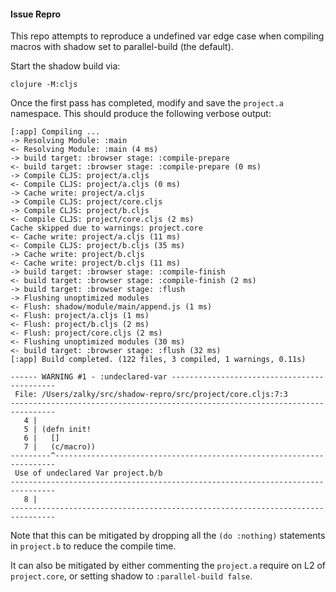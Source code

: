#### Issue Repro

This repo attempts to reproduce a undefined var edge case when
compiling macros with shadow set to parallel-build (the default).

Start the shadow build via:

```
clojure -M:cljs
```

Once the first pass has completed, modify and save the `project.a`
namespace. This should produce the following verbose output:

```
[:app] Compiling ...
-> Resolving Module: :main
<- Resolving Module: :main (4 ms)
-> build target: :browser stage: :compile-prepare
<- build target: :browser stage: :compile-prepare (0 ms)
-> Compile CLJS: project/a.cljs
<- Compile CLJS: project/a.cljs (0 ms)
-> Cache write: project/a.cljs
-> Compile CLJS: project/core.cljs
-> Compile CLJS: project/b.cljs
<- Compile CLJS: project/core.cljs (2 ms)
Cache skipped due to warnings: project.core
<- Cache write: project/a.cljs (11 ms)
<- Compile CLJS: project/b.cljs (35 ms)
-> Cache write: project/b.cljs
<- Cache write: project/b.cljs (11 ms)
-> build target: :browser stage: :compile-finish
<- build target: :browser stage: :compile-finish (2 ms)
-> build target: :browser stage: :flush
-> Flushing unoptimized modules
<- Flush: shadow/module/main/append.js (1 ms)
<- Flush: project/a.cljs (1 ms)
<- Flush: project/b.cljs (2 ms)
<- Flush: project/core.cljs (2 ms)
<- Flushing unoptimized modules (30 ms)
<- build target: :browser stage: :flush (32 ms)
[:app] Build completed. (122 files, 3 compiled, 1 warnings, 0.11s)

------ WARNING #1 - :undeclared-var --------------------------------------------
 File: /Users/zalky/src/shadow-repro/src/project/core.cljs:7:3
--------------------------------------------------------------------------------
   4 | 
   5 | (defn init!
   6 |   []
   7 |   (c/macro))
---------^----------------------------------------------------------------------
 Use of undeclared Var project.b/b
--------------------------------------------------------------------------------
   8 | 
--------------------------------------------------------------------------------
```

Note that this can be mitigated by dropping all the `(do :nothing)`
statements in `project.b` to reduce the compile time.

It can also be mitigated by either commenting the `project.a` require
on L2 of `project.core`, or setting shadow to `:parallel-build false`.